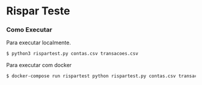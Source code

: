 # Rispar Teste

### Como Executar
Para executar localmente.

```sh
$ python3 rispartest.py contas.csv transacoes.csv
```

Para executar com docker

```sh
$ docker-compose run rispartest python rispartest.py contas.csv transacoes.csv
```
